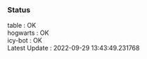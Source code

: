 ### Status


table : OK  
hogwarts : OK  
icy-bot : OK  
Latest Update : 2022-09-29 13:43:49.231768
